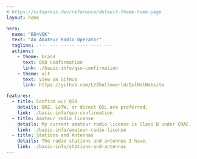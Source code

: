 ```yaml
---
# https://vitepress.dev/reference/default-theme-home-page
layout: home

hero:
  name: "BD4VQK"
  text: "An Amateur Radio Operator"
  tagline: -··· -·· ····- ···- --·- -·-
  actions:
    - theme: brand
      text: QSO Confirmation
      link: ./basic-info/qso-confirmation
    - theme: alt
      text: View on GitHub
      link: https://github.com/LYZhelloworld/QslNetWebsite

features:
  - title: Confirm our QSO
    details: QRZ, LoTW, or direct QSL are preferred.
    link: ./basic-info/qso-confirmation
  - title: Amateur radio license
    details: My current amateur radio license is Class B under CRAC.
    link: ./basic-info/amateur-radio-license
  - title: Stations and Antennas
    details: The radio stations and antennas I have.
    link: ./basic-info/stations-and-antennas
---
```

